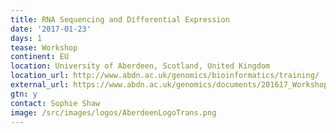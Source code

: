 ```yaml
---
title: RNA Sequencing and Differential Expression
date: '2017-01-23'
days: 1
tease: Workshop
continent: EU
location: University of Aberdeen, Scotland, United Kingdom
location_url: http://www.abdn.ac.uk/genomics/bioinformatics/training/
external_url: https://www.abdn.ac.uk/genomics/documents/201617_Workshops/RNA_Sequencing_2017.pdf
gtn: y
contact: Sophie Shaw
image: /src/images/logos/AberdeenLogoTrans.png
---
```

